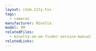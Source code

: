 ```yaml
---
layout: item.11ty.tsx
tags:
  - cameras
manufacturer: Minolta
model: XM
relatedFiles:
  - minolta-xm-ae-finder-service-manual
relatedLinks:
---
```

